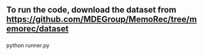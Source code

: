 ## To run the code, download the dataset from https://github.com/MDEGroup/MemoRec/tree/memorec/dataset

###
python runner.py
